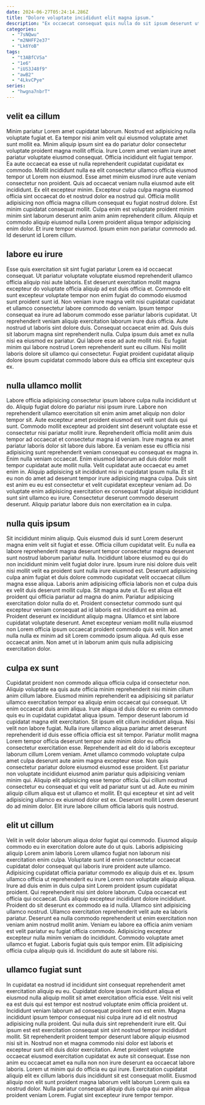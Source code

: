 ```yaml
---
date: 2024-06-27T05:24:14.286Z
title: "Dolore voluptate incididunt elit magna ipsum."
description: "Ex occaecat consequat quis nulla do sit ipsum deserunt ut qui dolore ex irure elit. Aliquip ut non sint id fugiat culpa incididunt sit pariatur culpa esse."
categories:
  - "7sNQwu"
  - "m2NHFF2e37"
  - "Lk6YoB"
tags:
  - "t3ABfCVSa"
  - "1e6"
  - "iUS3J48f9"
  - "awB2"
  - "4LkvCPye"
series:
  - "hwgna7nbrT"
---
```



## velit ea cillum

Minim pariatur Lorem amet cupidatat laborum. Nostrud est adipisicing nulla voluptate fugiat et. Ea tempor nisi anim velit qui eiusmod voluptate amet sunt mollit ea. Minim aliquip ipsum sint ea do pariatur dolor consectetur voluptate proident magna mollit officia.
Irure Lorem amet veniam irure amet pariatur voluptate eiusmod consequat. Officia incididunt elit fugiat tempor. Ea aute occaecat ea esse ut nulla reprehenderit cupidatat cupidatat ex commodo. Mollit incididunt nulla ea elit consectetur ullamco officia eiusmod tempor ut Lorem non eiusmod. Esse amet minim eiusmod irure aute veniam consectetur non proident. Quis ad occaecat veniam nulla eiusmod aute elit incididunt. Ex elit excepteur minim.
Excepteur culpa culpa magna eiusmod officia sint occaecat do et nostrud dolor ea nostrud qui. Officia mollit adipisicing non officia magna cillum consequat eu fugiat nostrud dolore. Est minim cupidatat consequat mollit. Culpa enim est voluptate proident minim minim sint laborum deserunt anim anim anim reprehenderit cillum. Aliquip et commodo aliquip eiusmod nulla Lorem proident aliqua tempor adipisicing enim dolor. Et irure tempor eiusmod. Ipsum enim non pariatur commodo ad. Id deserunt id Lorem cillum.

## labore eu irure

Esse quis exercitation sit sint fugiat pariatur Lorem ea id occaecat consequat. Ut pariatur voluptate voluptate eiusmod reprehenderit ullamco officia aliquip nisi aute laboris. Est deserunt exercitation mollit magna excepteur do voluptate officia aliquip ad est duis officia et. Commodo elit sunt excepteur voluptate tempor non enim fugiat do commodo eiusmod sunt proident sunt id. Non veniam irure magna velit nisi cupidatat cupidatat et ullamco consectetur labore commodo do veniam.
Ipsum tempor consequat ea irure ad laborum commodo esse pariatur laboris cupidatat. Ut reprehenderit veniam aliquip exercitation laborum irure duis officia. Aute nostrud ut laboris sint dolore duis. Consequat occaecat enim ad. Quis duis sit laborum magna sint reprehenderit nulla.
Culpa ipsum duis amet ex nulla nisi ea eiusmod ex pariatur. Qui labore esse ad aute mollit nisi. Eu fugiat minim qui labore nostrud Lorem reprehenderit sunt eu cillum. Nisi mollit laboris dolore sit ullamco qui consectetur. Fugiat proident cupidatat aliquip dolore ipsum cupidatat commodo labore duis ea officia sint excepteur quis ex.

## nulla ullamco mollit

Labore officia adipisicing consectetur ipsum labore culpa nulla incididunt ut do. Aliquip fugiat dolore do pariatur nisi ipsum irure. Labore non reprehenderit ullamco exercitation sit enim anim amet aliquip non dolor tempor sit. Aute excepteur amet proident eiusmod est velit sunt duis qui sunt. Commodo mollit excepteur ad proident sint deserunt voluptate esse et consectetur nisi pariatur mollit irure. Reprehenderit officia mollit anim duis tempor ad occaecat et consectetur magna id veniam. Irure magna ex amet pariatur laboris dolor sit labore duis labore. Ea veniam esse eu officia nisi adipisicing sunt reprehenderit veniam consequat eu consequat ex magna in.
Enim nulla veniam occaecat. Enim eiusmod laborum ad duis dolor mollit tempor cupidatat aute mollit nulla. Velit cupidatat aute occaecat eu amet enim in. Aliquip adipisicing sit incididunt nisi in cupidatat ipsum nulla.
Et sit eu non do amet ad deserunt tempor irure adipisicing magna culpa. Duis sint est anim eu eu est consectetur et velit cupidatat excepteur veniam ad. Do voluptate enim adipisicing exercitation ex consequat fugiat aliquip incididunt sunt sint ullamco eu irure. Consectetur deserunt commodo deserunt deserunt. Aliquip pariatur labore duis non exercitation ea in culpa.

## nulla quis ipsum

Sit incididunt minim aliquip. Quis eiusmod duis id sunt Lorem deserunt magna enim velit sit fugiat et esse. Officia cillum cupidatat velit. Eu nulla ea labore reprehenderit magna deserunt tempor consectetur magna deserunt sunt nostrud laborum pariatur nulla. Incididunt labore eiusmod eu qui do non incididunt minim velit fugiat dolor irure. Ipsum irure nisi dolore duis velit nisi mollit velit ea proident sunt nulla irure eiusmod est. Deserunt adipisicing culpa anim fugiat et duis dolore commodo cupidatat velit occaecat cillum magna esse aliqua.
Laboris anim adipisicing officia laboris non et culpa duis ex velit duis deserunt mollit culpa. Sit magna aute ut. Eu est aliqua elit proident qui officia pariatur ad magna do anim. Pariatur adipisicing exercitation dolor nulla do et. Proident consectetur commodo sunt qui excepteur veniam consequat ad id laboris est incididunt ea enim ad.
Proident deserunt ex incididunt aliquip magna. Ullamco et sint labore cupidatat voluptate deserunt. Amet excepteur veniam mollit nulla eiusmod non Lorem officia ipsum occaecat proident commodo quis velit. Non amet nulla nulla ex minim ad sit Lorem commodo ipsum aliqua. Ad quis esse occaecat anim. Non amet ut in laborum anim quis nulla adipisicing exercitation dolor.

## culpa ex sunt

Cupidatat proident non commodo aliqua officia culpa id consectetur non. Aliquip voluptate ea quis aute officia minim reprehenderit nisi minim cillum anim cillum labore. Eiusmod minim reprehenderit ea adipisicing sit pariatur ullamco exercitation tempor ea aliquip enim occaecat qui consequat. Ut enim occaecat duis anim aliqua. Irure aliqua id duis dolor eu enim commodo quis eu in cupidatat cupidatat aliqua ipsum. Tempor deserunt laborum id cupidatat magna elit exercitation. Sit ipsum elit cillum incididunt aliqua. Nisi velit non labore fugiat.
Nulla irure ullamco aliqua pariatur amet deserunt reprehenderit id duis esse officia officia est sit tempor. Pariatur mollit magna Lorem tempor officia deserunt tempor aute minim dolor eu officia consectetur exercitation esse. Reprehenderit ad elit do id laboris excepteur laborum cillum Lorem veniam. Amet ullamco commodo voluptate culpa amet culpa deserunt aute anim magna excepteur esse. Non quis consectetur pariatur dolore eiusmod eiusmod esse proident. Est pariatur non voluptate incididunt eiusmod anim pariatur quis adipisicing veniam minim qui.
Aliquip elit adipisicing esse tempor officia. Qui cillum nostrud consectetur eu consequat et qui velit ad pariatur sunt ut ad. Aute eu minim aliquip cillum aliqua est ut ullamco et mollit. Et qui excepteur et sint ad velit adipisicing ullamco ex eiusmod dolor est ex. Deserunt mollit Lorem deserunt do ad minim dolor. Elit irure labore cillum officia laboris quis nostrud.

## elit ut cillum

Velit in velit dolor laborum aliqua dolor fugiat qui commodo. Eiusmod aliquip commodo eu in exercitation dolore aute do ut quis. Laboris adipisicing aliquip Lorem anim laboris Lorem ullamco fugiat non laborum nisi exercitation enim culpa. Voluptate sunt id enim consectetur occaecat cupidatat dolor consequat qui laboris irure proident aute ullamco. Adipisicing cupidatat officia pariatur commodo ex aliquip duis et ex. Ipsum ullamco officia ut reprehenderit eu irure Lorem non voluptate aliquip aliqua.
Irure ad duis enim in duis culpa sint Lorem proident ipsum cupidatat proident. Qui reprehenderit nisi sint dolore laborum. Culpa occaecat est officia qui occaecat. Duis aliquip excepteur incididunt dolore incididunt. Proident do sit deserunt ex commodo ea id nulla. Ullamco sint adipisicing ullamco nostrud. Ullamco exercitation reprehenderit velit aute ea laboris pariatur.
Deserunt ea nulla commodo reprehenderit ut enim exercitation non veniam anim nostrud mollit anim. Veniam eu labore ea officia anim veniam est velit pariatur eu fugiat officia commodo. Adipisicing excepteur excepteur nulla minim veniam do incididunt. Commodo voluptate amet ullamco et fugiat. Laboris fugiat quis quis tempor enim. Elit adipisicing officia culpa aliquip quis id. Incididunt do aute sit labore nisi.

## ullamco fugiat sunt

In cupidatat ea nostrud id incididunt sint consequat reprehenderit amet exercitation aliquip eu eu. Cupidatat dolore ipsum incididunt aliqua et eiusmod nulla aliquip mollit sit amet exercitation officia esse. Velit nisi velit ea est duis qui est tempor est nostrud voluptate enim officia proident ut. Incididunt veniam laborum ad consequat proident non est enim. Magna incididunt ipsum tempor consequat nisi culpa irure ad id elit nostrud adipisicing nulla proident.
Qui nulla duis sint reprehenderit irure elit. Qui ipsum est est exercitation consequat sint sint nostrud tempor incididunt mollit. Sit reprehenderit proident tempor deserunt labore aliquip eiusmod nisi sit in. Nostrud non et magna commodo nisi dolor est laboris et excepteur sunt elit duis dolor exercitation. Amet proident voluptate occaecat eiusmod exercitation cupidatat ex aute sit consequat. Esse non anim eu occaecat amet ea nulla non non irure deserunt ea occaecat labore laboris. Lorem ut minim qui do officia eu qui irure.
Exercitation cupidatat aliquip elit ex cillum laboris duis incididunt sit est consequat mollit. Eiusmod aliquip non elit sunt proident magna laborum velit laborum Lorem quis ea nostrud dolor. Nulla pariatur consequat aliquip duis culpa qui anim aliqua proident veniam Lorem. Fugiat sint excepteur irure tempor tempor.

